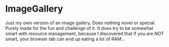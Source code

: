 # ImageGallery

Just my own version of an image gallery. Does nothing novel or special. Purely made for the fun and challenge of it.
It does try to be somewhat smart with resource management, because I discovered that if you are NOT smart, your browser tab can end up eating a lot of RAM...
